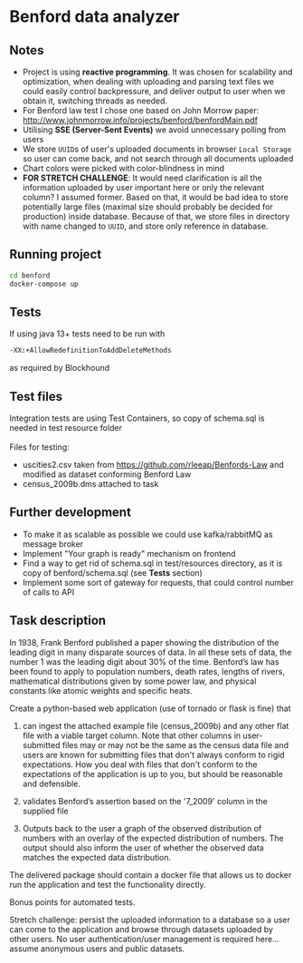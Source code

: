 # Benford data analyzer

## Notes
- Project is using **reactive programming**. It was chosen for scalability and optimization,
  when dealing with uploading and parsing text files we could easily control backpressure,
  and deliver output to user when we obtain it, switching threads as needed.
- For Benford law test I chose one based on John Morrow paper: http://www.johnmorrow.info/projects/benford/benfordMain.pdf
- Utilising **SSE (Server-Sent Events)** we avoid unnecessary polling from users
- We store `UUID`s of user's uploaded documents in browser `Local Storage`
  so user can come back, and not search through all documents uploaded
- Chart colors were picked with color-blindness in mind
- **FOR STRETCH CHALLENGE**: It would need clarification is all the information uploaded by user important here or only the relevant column? I assumed former. Based on that, it would be bad idea to store potentially large files (maximal size should probably be decided for production) inside database. Because of that, we store files in directory with name changed to `UUID`, and store only reference in database.

## Running project

```sh
cd benford
docker-compose up
```

## Tests
If using java 13+ tests need to be run with
```sh
-XX:+AllowRedefinitionToAddDeleteMethods
```
as required by Blockhound

## Test files
Integration tests are using Test Containers, so copy of schema.sql is needed in test resource folder\
\
Files for testing:
 - uscities2.csv taken from https://github.com/rleeap/Benfords-Law and modified as dataset conforming Benford Law
 - census_2009b.dms attached to task

## Further development

- To make it as scalable as possible we could use kafka/rabbitMQ as message broker
- Implement "Your graph is ready" mechanism on frontend
- Find a way to get rid of schema.sql in test/resources directory, as it is copy of benford/schema.sql (see **Tests** section)
- Implement some sort of gateway for requests, that could control number of calls to API
## Task description

In 1938, Frank Benford published a paper showing the distribution of the leading digit in many disparate sources of data. In all these sets of data, the number 1 was the leading digit about 30% of the time. Benford’s law has been found to apply to population numbers, death rates, lengths of rivers, mathematical distributions given by some power law, and physical constants like atomic weights and specific heats.

Create a python-based web application (use of tornado or flask is fine) that

1) can ingest the attached example file (census_2009b) and any other flat file with a viable target column. Note that other columns in user-submitted files may or may not be the same as the census data file and users are known for submitting files that don't always conform to rigid expectations. How you deal with files that don't conform to the expectations of the application is up to you, but should be reasonable and defensible.

2) validates Benford’s assertion based on the '7_2009' column in the supplied file

3) Outputs back to the user a graph of the observed distribution of numbers with an overlay of the expected distribution of numbers. The output should also inform the user of whether the observed data matches the expected data distribution.

The delivered package should contain a docker file that allows us to docker run the application and test the functionality directly.

Bonus points for automated tests.

Stretch challenge: persist the uploaded information to a database so a user can come to the application and browse through datasets uploaded by other users. No user authentication/user management is required here… assume anonymous users and public datasets.